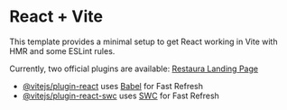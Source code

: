 # React + Vite

This template provides a minimal setup to get React working in Vite with HMR and some ESLint rules.

Currently, two official plugins are available:
[Restaura Landing Page](https://github.com/Ayukh03/Restaura)

- [@vitejs/plugin-react](https://github.com/vitejs/vite-plugin-react/blob/main/packages/plugin-react/README.md) uses [Babel](https://babeljs.io/) for Fast Refresh
- [@vitejs/plugin-react-swc](https://github.com/vitejs/vite-plugin-react-swc) uses [SWC](https://swc.rs/) for Fast Refresh
